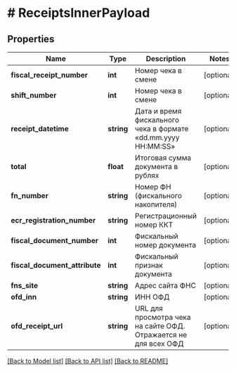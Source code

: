 # # ReceiptsInnerPayload

## Properties

Name | Type | Description | Notes
------------ | ------------- | ------------- | -------------
**fiscal_receipt_number** | **int** | Номер чека в смене | [optional]
**shift_number** | **int** | Номер чека в смене | [optional]
**receipt_datetime** | **string** | Дата и время фискального чека в формате «dd.mm.yyyy HH:MM:SS» | [optional]
**total** | **float** | Итоговая сумма документа в рублях | [optional]
**fn_number** | **string** | Номер ФН (фискального накопителя) | [optional]
**ecr_registration_number** | **string** | Регистрационный номер ККТ | [optional]
**fiscal_document_number** | **int** | Фискальный номер документа | [optional]
**fiscal_document_attribute** | **int** | Фискальный признак документа | [optional]
**fns_site** | **string** | Адрес сайта ФНС | [optional]
**ofd_inn** | **string** | ИНН ОФД | [optional]
**ofd_receipt_url** | **string** | URL для просмотра чека на сайте ОФД. Отражается не для всех ОФД | [optional]

[[Back to Model list]](../../README.md#models) [[Back to API list]](../../README.md#endpoints) [[Back to README]](../../README.md)
